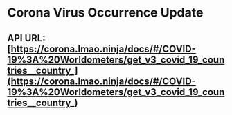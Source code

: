 # Corona Virus Occurrence Update

## API URL: [https://corona.lmao.ninja/docs/#/COVID-19%3A%20Worldometers/get_v3_covid_19_countries__country_](https://corona.lmao.ninja/docs/#/COVID-19%3A%20Worldometers/get_v3_covid_19_countries__country_)

